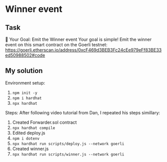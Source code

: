 # Winner event
## Task
🏁 Your Goal: Emit the Winner event
Your goal is simple! Emit the winner event on this smart contract on the Goerli testnet: https://goerli.etherscan.io/address/0xcF469d3BEB3Fc24cEe979eFf83BE33ed50988502#code

## My solution
Environment setup:
1) `npm init -y`
2) `npm i hardhat`
3) `npx hardhat`

Steps:
After following video tutorial from Dan, I repeated his steps simillary:
1) Created Forwarder.sol contract
2) `npx hardhat compile`
3) Edited deploy.js
4) `npm i dotenv`
5) `npx hardhat run scripts/deploy.js --network goerli`
5) Created winner.js
6) `npx hardhat run scripts/winner.js --network goerli`